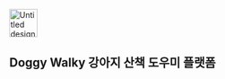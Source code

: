 <img widh="69.2" height="49.8" alt="Untitled design" src="https://github.com/user-attachments/assets/4c3b14d4-ce63-43de-8da0-7393483f7e9c" /> <h2>Doggy Walky 강아지 산책 도우미 플랫폼</h2>

